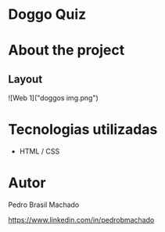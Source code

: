# Doggo Quiz


# About the project


## Layout 
![Web 1]("doggos img.png")





# Tecnologias utilizadas

- HTML / CSS 





# Autor

Pedro Brasil Machado

https://www.linkedin.com/in/pedrobmachado

